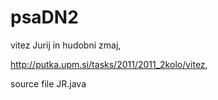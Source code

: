 # psaDN2
vitez Jurij in hudobni zmaj,

http://putka.upm.si/tasks/2011/2011_2kolo/vitez,

source file JR.java
